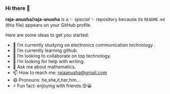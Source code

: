### Hi there 👋


**raja-anusha/raja-anusha** is a ✨ _special_ ✨ repository because its `README.md` (this file) appears on your GitHub profile.

Here are some ideas to get you started:

- 🔭 I’m currently studying on electronics communication technology .
- 🌱 I’m currently learning  github.
- 👯 I’m looking to collaborate on top technology.
- 🤔 I’m looking for help with writing.
- 💬 Ask me about  mathematics.
- 📫 How to reach me: rajaanusha@gmail.com 
- 😄 Pronouns: he,she,it,her,him...
- ⚡ Fun fact: enjoying with  friends.😍😀
